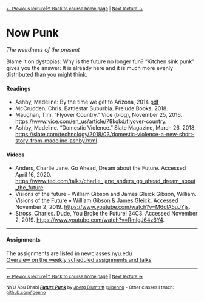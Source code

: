 <sup>[&larr; Previous lecture](/files/09.md)|[&uarr; Back to course home page](/README.md) | [Next lecture &rarr;](/files/11.md)</sup>  

# Now Punk
*The weirdness of the present*

Blame it on dystopias: Why is the future no longer fun? “Kitchen sink punk” gives you the answer: It is already here and it is much more evenly distributed than you might think.

#### Readings
- Ashby, Madeline: By the time we get to Arizona, 2014 [pdf](/files/Ashby_By_The_Time.pdf)
- McCrudden, Chris. Battlestar Suburbia. Prelude Books, 2018.
- Maughan, Tim. “Flyover Country.” Vice (blog), November 25, 2016. https://www.vice.com/en_us/article/78kqkd/flyover-country.
- Ashby, Madeline. “Domestic Violence.” Slate Magazine, March 26, 2018. https://slate.com/technology/2018/03/domestic-violence-a-new-short-story-from-madeline-ashby.html.

#### Videos
- Anders, Charlie Jane. Go Ahead, Dream about the Future. Accessed April 16, 2020. https://www.ted.com/talks/charlie_jane_anders_go_ahead_dream_about_the_future.
- Visions of the future - William Gibson and James Gleick Gibson, William. Visions of the Future • William Gibson & James Gleick. Accessed November 2, 2019. https://www.youtube.com/watch?v=M6dlA5uJYjs.
- Stross, Charles. Dude, You Broke the Future! 34C3. Accessed November 2, 2019. https://www.youtube.com/watch?v=RmIgJ64z6Y4.

***

#### Assignments
The assignments are listed in newclasses.nyu.edu  
[Overview on the weekly scheduled assignments and talks](https://docs.google.com/spreadsheets/d/1X1GFioqqV0LJTk4EP8K0p6nl-vHBqKvkfuaAfof8oeA/edit?usp=sharing)  


***
<sup>[&larr; Previous lecture](/files/09.md)|[&uarr; Back to course home page](/README.md) | [Next lecture &rarr;](/files/11.md)</sup>  
  
<sup>NYU Abu Dhabi ***[Future Punk](/README.md)*** by [Joerg Blumtritt](https://jbenno.net) [@jbenno](https://twitter.com/jbenno) - Other classes I teach: [github.com/jbenno](https://github.com/jbenno/teaching/blob/master/README.md)</sup>



